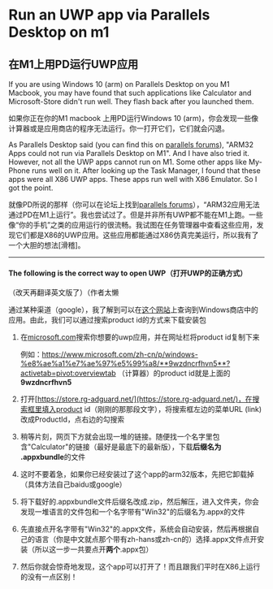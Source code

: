 # Run an UWP app via Parallels Desktop on m1

## 在M1上用PD运行UWP应用

If you are using Windows 10 (arm) on Parallels Desktop on you M1 Macbook, you may have found that such applications like Calculator and Microsoft-Store didn't run well. They flash back after you launched them.

如果你正在你的M1 macbook 上用PD运行Windows 10 (arm)，你会发现一些像计算器或是应用商店的程序无法运行。你一打开它们，它们就会闪退。

As Parallels Desktop said (you can find this on [parallels forums](https://forum.parallels.com/threads/microsoft-app-store.351930/)), "ARM32 Apps could not run via Parallels Desktop on M1". And I have also tried it. However, not all the UWP apps cannot run on M1. Some other apps like My-Phone runs well on it. After looking up the Task Manager, I found that these apps were all X86 UWP apps. These apps run well with X86 Emulator. So I got the point.

就像PD所说的那样（你可以在论坛上找到[parallels forums](https://forum.parallels.com/threads/microsoft-app-store.351930/)），“ARM32应用无法通过PD在M1上运行”。我也尝试过了。但是并非所有UWP都不能在M1上跑。一些像“你的手机”之类的应用运行的很流畅。我试图在任务管理器中查看这些应用，发现它们都是X86的UWP应用。这些应用都能通过X86仿真完美运行，所以我有了一个大胆的想法[滑稽]。

***

#### The following is the correct way to open UWP（打开UWP的正确方式）

（改天再翻译英文版了）（作者太懒

通过某种渠道（google），我了解到可以在[这个网站]()上查询到Windows商店中的应用。由此，我们可以通过搜索product id的方式来下载安装包

1. 在[microsoft.com](https://www.microsoft.com)搜索你想要的uwp应用，并在网址栏将product id复制下来

   例如：https://www.microsoft.com/zh-cn/p/windows-%e8%ae%a1%e7%ae%97%e5%99%a8/**9wzdncrfhvn5**?activetab=pivot:overviewtab （计算器）的product id就是上面的**9wzdncrfhvn5**

2. 打开[https://store.rg-adguard.net/](https://store.rg-adguard.net/)，在搜索框里填入product id（刚刚的那那段文字），将搜索框左边的菜单URL (link)改成ProductId，点右边的勾搜索

3. 稍等片刻，网页下方就会出现一堆的链接。随便找一个名字里包含"Calculator"的链接（最好是最底下的最新版），下载**后缀名为 .appxbundle**的文件

4. 这时不要着急，如果你已经安装过了这个app的arm32版本，先把它卸载掉（具体方法自己baidu或google）

5. 将下载好的.appxbundle文件后缀名改成.zip，然后解压，进入文件夹，你会发现一堆语言的文件包和一个名字带有"Win32"的后缀名为.appx的文件

6. 先直接点开名字带有"Win32"的.appx文件，系统会自动安装，然后再根据自己的语言（你是中文就点那个带有zh-hans或zh-cn的）选择.appx文件点开安装（所以这一步一共要点开**两个**.appx包）

7. 然后你就会惊奇地发现，这个app可以打开了！而且跟我们平时在X86上运行的没有一点区别！


